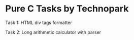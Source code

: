 # Pure C Tasks by Technopark

Task 1: HTML div tags formatter

Task 2: Long arithmetic calculator with parser
